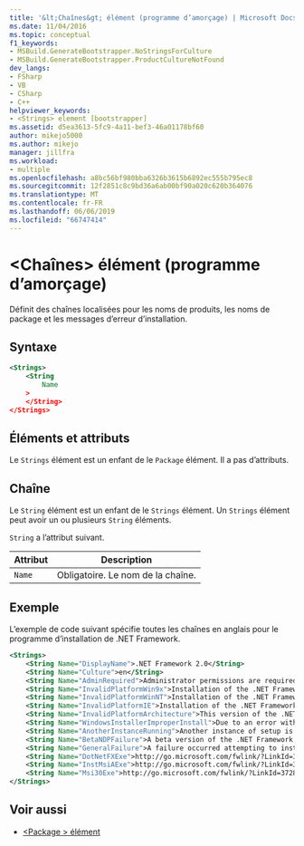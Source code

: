 ```yaml
---
title: '&lt;Chaînes&gt; élément (programme d’amorçage) | Microsoft Docs'
ms.date: 11/04/2016
ms.topic: conceptual
f1_keywords:
- MSBuild.GenerateBootstrapper.NoStringsForCulture
- MSBuild.GenerateBootstrapper.ProductCultureNotFound
dev_langs:
- FSharp
- VB
- CSharp
- C++
helpviewer_keywords:
- <Strings> element [bootstrapper]
ms.assetid: d5ea3613-5fc9-4a11-bef3-46a01178bf60
author: mikejo5000
ms.author: mikejo
manager: jillfra
ms.workload:
- multiple
ms.openlocfilehash: a8bc56bf980bba6326b3615b6892ec555b795ec8
ms.sourcegitcommit: 12f2851c8c9bd36a6ab00bf90a020c620b364076
ms.translationtype: MT
ms.contentlocale: fr-FR
ms.lasthandoff: 06/06/2019
ms.locfileid: "66747414"
---
```

# <a name="ltstringsgt-element-bootstrapper"></a>&lt;Chaînes&gt; élément (programme d’amorçage)
Définit des chaînes localisées pour les noms de produits, les noms de package et les messages d’erreur d’installation.

## <a name="syntax"></a>Syntaxe

```xml
<Strings>
    <String
        Name
    >
    </String>
</Strings>
```

## <a name="elements-and-attributes"></a>Éléments et attributs
 Le `Strings` élément est un enfant de le `Package` élément. Il a pas d’attributs.

## <a name="string"></a>Chaîne
 Le `String` élément est un enfant de le `Strings` élément. Un `Strings` élément peut avoir un ou plusieurs `String` éléments.

 `String` a l’attribut suivant.

|Attribut|Description|
|---------------|-----------------|
|`Name`|Obligatoire. Le nom de la chaîne.|

## <a name="example"></a>Exemple
 L’exemple de code suivant spécifie toutes les chaînes en anglais pour le programme d’installation de .NET Framework.

```xml
<Strings>
    <String Name="DisplayName">.NET Framework 2.0</String>
    <String Name="Culture">en</String>
    <String Name="AdminRequired">Administrator permissions are required to install the .NET Framework 2.0. Contact your administrator.</String>
    <String Name="InvalidPlatformWin9x">Installation of the .NET Framework 2.0 is not supported on Windows 95. Contact your application vendor.</String>
    <String Name="InvalidPlatformWinNT">Installation of the .NET Framework 2.0 is not supported on Windows NT 4.0. Contact your application vendor.</String>
    <String Name="InvalidPlatformIE">Installation of the .NET Framework 2.0 requires Internet Explorer 5.01 or greater. Contact your application vendor.</String>
    <String Name="InvalidPlatformArchitecture">This version of the .NET Framework 2.0 is not supported on a 64-bit operating system. Contact your application vendor.</String>
    <String Name="WindowsInstallerImproperInstall">Due to an error with Windows Installer, the installation of the .NET Framework 2.0 cannot proceed.</String>
    <String Name="AnotherInstanceRunning">Another instance of setup is already running. The running instance must complete before this setup can proceed.</String>
    <String Name="BetaNDPFailure">A beta version of the .NET Framework was detected on the computer. Uninstall any previous beta versions of .NET Framework before continuing.</String>
    <String Name="GeneralFailure">A failure occurred attempting to install the .NET Framework 2.0.</String>
    <String Name="DotNetFXExe">http://go.microsoft.com/fwlink/?LinkId=37283</String>
    <String Name="InstMsiAExe">http://go.microsoft.com/fwlink/?LinkId=37285</String>
    <String Name="Msi30Exe">http://go.microsoft.com/fwlink/?LinkId=37287</String>
</Strings>
```

## <a name="see-also"></a>Voir aussi
- [\<Package > élément](../deployment/package-element-bootstrapper.md)